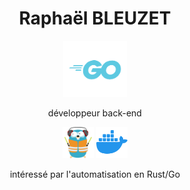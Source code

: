 <h1 align="center">Raphaël BLEUZET</h1>

<p align="center">
    <img src="img/Go-Logo_LightBlue.svg" alt="go" height="90">
</p>

<p align="center">développeur back-end</p>

<p align="center">
    <img src="img/traefik.svg" alt="traefik" height="50">
    <img src="img/docker.svg" alt="docker" height="50">
</p>

<p align="center">intéressé par l'automatisation en Rust/Go</p>
